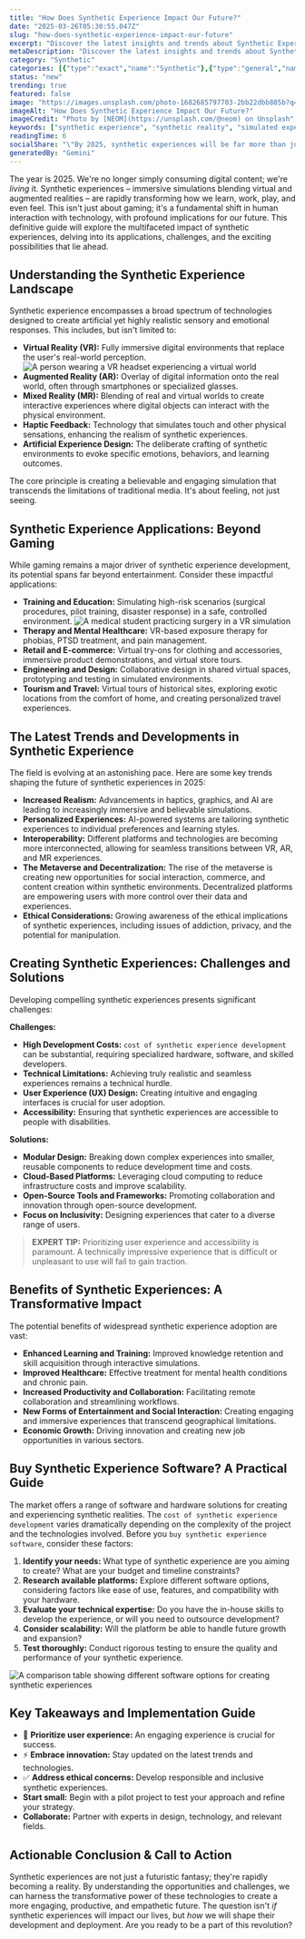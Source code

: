```yaml
---
title: "How Does Synthetic Experience Impact Our Future?"
date: "2025-03-26T05:30:55.047Z"
slug: "how-does-synthetic-experience-impact-our-future"
excerpt: "Discover the latest insights and trends about Synthetic Experience. This comprehensive guide covers everything you need to know about Synthetic Experience in 2025."
metaDescription: "Discover the latest insights and trends about Synthetic Experience. This comprehensive guide covers everything you need to know about Synthetic Experience ..."
category: "Synthetic"
categories: [{"type":"exact","name":"Synthetic"},{"type":"general","name":"Entertainment"},{"type":"medium","name":"Virtual Reality"},{"type":"specific","name":"Immersive Gaming"},{"type":"niche","name":"Haptic Feedback"}]
status: "new"
trending: true
featured: false
image: "https://images.unsplash.com/photo-1682685797703-2bb22dbb885b?q=85&w=1200&fit=max&fm=webp&auto=compress"
imageAlt: "How Does Synthetic Experience Impact Our Future?"
imageCredit: "Photo by [NEOM](https://unsplash.com/@neom) on Unsplash"
keywords: ["synthetic experience", "synthetic reality", "simulated experience", "virtual reality experience", "artificial experience design", "creating synthetic experiences", "benefits of synthetic experiences", "synthetic experience applications", "buy synthetic experience software", "cost of synthetic experience development"]
readingTime: 6
socialShare: "\"By 2025, synthetic experiences will be far more than just games; they'll reshape education, healthcare, and even how we interact socially –  a reality more immersive than we can currently imagine.\""
generatedBy: "Gemini"
---
```




The year is 2025.  We're no longer simply consuming digital content; we're *living* it. Synthetic experiences – immersive simulations blending virtual and augmented realities – are rapidly transforming how we learn, work, play, and even feel.  This isn't just about gaming; it's a fundamental shift in human interaction with technology, with profound implications for our future. This definitive guide will explore the multifaceted impact of synthetic experiences, delving into its applications, challenges, and the exciting possibilities that lie ahead.

## Understanding the Synthetic Experience Landscape

Synthetic experience encompasses a broad spectrum of technologies designed to create artificial yet highly realistic sensory and emotional responses.  This includes, but isn't limited to:

* **Virtual Reality (VR):** Fully immersive digital environments that replace the user's real-world perception. ![A person wearing a VR headset experiencing a virtual world](https://images.unsplash.com/photo-1535223289827-42f1e9919769?q=85&w=1200&fit=max&fm=webp&auto=compress)
* **Augmented Reality (AR):** Overlay of digital information onto the real world, often through smartphones or specialized glasses.
* **Mixed Reality (MR):**  Blending of real and virtual worlds to create interactive experiences where digital objects can interact with the physical environment.
* **Haptic Feedback:**  Technology that simulates touch and other physical sensations, enhancing the realism of synthetic experiences.
* **Artificial Experience Design:** The deliberate crafting of synthetic environments to evoke specific emotions, behaviors, and learning outcomes.

The core principle is creating a believable and engaging simulation that transcends the limitations of traditional media.  It's about feeling, not just seeing.

## Synthetic Experience Applications: Beyond Gaming

While gaming remains a major driver of synthetic experience development, its potential spans far beyond entertainment.  Consider these impactful applications:

* **Training and Education:**  Simulating high-risk scenarios (surgical procedures, pilot training, disaster response) in a safe, controlled environment. ![A medical student practicing surgery in a VR simulation](https://images.unsplash.com/photo-1682687221038-404cb8830901?q=85&w=1200&fit=max&fm=webp&auto=compress)
* **Therapy and Mental Healthcare:**  VR-based exposure therapy for phobias, PTSD treatment, and pain management.
* **Retail and E-commerce:**  Virtual try-ons for clothing and accessories, immersive product demonstrations, and virtual store tours.
* **Engineering and Design:**  Collaborative design in shared virtual spaces, prototyping and testing in simulated environments.
* **Tourism and Travel:**  Virtual tours of historical sites, exploring exotic locations from the comfort of home, and creating personalized travel experiences.

## The Latest Trends and Developments in Synthetic Experience

The field is evolving at an astonishing pace.  Here are some key trends shaping the future of synthetic experiences in 2025:

* **Increased Realism:** Advancements in haptics, graphics, and AI are leading to increasingly immersive and believable simulations.
* **Personalized Experiences:**  AI-powered systems are tailoring synthetic experiences to individual preferences and learning styles.
* **Interoperability:**  Different platforms and technologies are becoming more interconnected, allowing for seamless transitions between VR, AR, and MR experiences.
* **The Metaverse and Decentralization:**  The rise of the metaverse is creating new opportunities for social interaction, commerce, and content creation within synthetic environments.  Decentralized platforms are empowering users with more control over their data and experiences.
* **Ethical Considerations:**  Growing awareness of the ethical implications of synthetic experiences, including issues of addiction, privacy, and the potential for manipulation.

## Creating Synthetic Experiences: Challenges and Solutions

Developing compelling synthetic experiences presents significant challenges:

**Challenges:**

* **High Development Costs:**  `cost of synthetic experience development` can be substantial, requiring specialized hardware, software, and skilled developers.
* **Technical Limitations:**  Achieving truly realistic and seamless experiences remains a technical hurdle.
* **User Experience (UX) Design:**  Creating intuitive and engaging interfaces is crucial for user adoption.
* **Accessibility:**  Ensuring that synthetic experiences are accessible to people with disabilities.

**Solutions:**

* **Modular Design:**  Breaking down complex experiences into smaller, reusable components to reduce development time and costs.
* **Cloud-Based Platforms:**  Leveraging cloud computing to reduce infrastructure costs and improve scalability.
* **Open-Source Tools and Frameworks:**  Promoting collaboration and innovation through open-source development.
* **Focus on Inclusivity:**  Designing experiences that cater to a diverse range of users.

> **EXPERT TIP:**  Prioritizing user experience and accessibility is paramount.  A technically impressive experience that is difficult or unpleasant to use will fail to gain traction.

##  Benefits of Synthetic Experiences: A Transformative Impact

The potential benefits of widespread synthetic experience adoption are vast:

* **Enhanced Learning and Training:**  Improved knowledge retention and skill acquisition through interactive simulations.
* **Improved Healthcare:**  Effective treatment for mental health conditions and chronic pain.
* **Increased Productivity and Collaboration:**  Facilitating remote collaboration and streamlining workflows.
* **New Forms of Entertainment and Social Interaction:**  Creating engaging and immersive experiences that transcend geographical limitations.
* **Economic Growth:**  Driving innovation and creating new job opportunities in various sectors.

##  Buy Synthetic Experience Software?  A Practical Guide

The market offers a range of software and hardware solutions for creating and experiencing synthetic realities.  The `cost of synthetic experience development` varies dramatically depending on the complexity of the project and the technologies involved.  Before you `buy synthetic experience software`, consider these factors:

1. **Identify your needs:** What type of synthetic experience are you aiming to create?  What are your budget and timeline constraints?
2. **Research available platforms:** Explore different software options, considering factors like ease of use, features, and compatibility with your hardware.
3. **Evaluate your technical expertise:** Do you have the in-house skills to develop the experience, or will you need to outsource development?
4. **Consider scalability:**  Will the platform be able to handle future growth and expansion?
5. **Test thoroughly:**  Conduct rigorous testing to ensure the quality and performance of your synthetic experience.

![A comparison table showing different software options for creating synthetic experiences](https://images.unsplash.com/photo-1682685797406-97f364419b4a?q=85&w=1200&fit=max&fm=webp&auto=compress)

## Key Takeaways and Implementation Guide

* 🔑 **Prioritize user experience:**  An engaging experience is crucial for success.
* ⚡ **Embrace innovation:**  Stay updated on the latest trends and technologies.
* ✅ **Address ethical concerns:**  Develop responsible and inclusive synthetic experiences.
*  **Start small:** Begin with a pilot project to test your approach and refine your strategy.
*  **Collaborate:**  Partner with experts in design, technology, and relevant fields.

##  Actionable Conclusion & Call to Action

Synthetic experiences are not just a futuristic fantasy; they're rapidly becoming a reality.  By understanding the opportunities and challenges, we can harness the transformative power of these technologies to create a more engaging, productive, and empathetic future.  The question isn't *if* synthetic experiences will impact our lives, but *how* we will shape their development and deployment.  Are you ready to be a part of this revolution?

